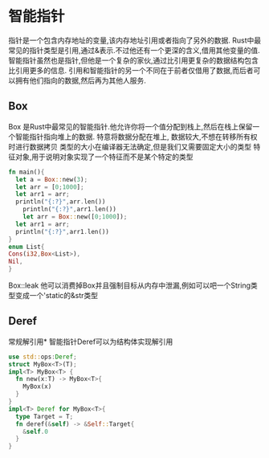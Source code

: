 # 智能指针
指针是一个包含内存地址的变量,该内存地址引用或者指向了另外的数据.
Rust中最常见的指针类型是引用,通过&表示.不过他还有一个更深的含义,借用其他变量的值.
智能指针虽然也是指针,但他是一个复杂的家伙,通过比引用更复杂的数据结构包含比引用更多的信息.
引用和智能指针的另一个不同在于前者仅借用了数据,而后者可以拥有他们指向的数据,然后再为其他人服务.

## Box
Box<T> 是Rust中最常见的智能指针.他允许你将一个值分配到栈上,然后在栈上保留一个智能指针指向堆上的数据.
特意将数据分配在堆上,
  数据较大,不想在转移所有权时进行数据拷贝
  类型的大小在编译器无法确定,但是我们又需要固定大小的类型
  特征对象,用于说明对象实现了一个特征而不是某个特定的类型

  ```Rust
  fn main(){
    let a = Box::new(3);
    let arr = [0;1000];
    let arr1 = arr;
    println("{:?}",arr.len())
      println("{:?}",arr1.len())
      let arr = Box::new([0;1000]);
    let arr1 = arr;
    println("{:?}",arr1.len())
  }
enum List{
  Cons(i32,Box<List>),
  Nil,
}
```

Box::leak 他可以消费掉Box并且强制目标从内存中泄漏,例如可以吧一个String类型变成一个'static的&str类型

## Deref
常规解引用*
智能指针Deref可以为结构体实现解引用
```Rust
use std::ops:Deref;
struct MyBox<T>(T);
impl<T> MyBox<T> {
  fn new(x:T) -> MyBox<T>{
    MyBox(x)
  }
}
impl<T> Deref for MyBox<T>{
  type Target = T;
  fn deref(&self) -> &Self::Target{
    &self.0
  }
}
```
